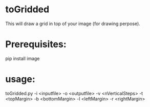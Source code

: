 # toGridded
This will draw a grid in top of your image (for drawing perpose).

# Prerequisites:
pip install image

# usage: 
toGridded.py  -i \<inputfile\> -o \<outputfile\> -v \<nVerticalSteps\> 
              -t \<topMargin\> -b \<bottomMargin\> -l \<leftMargin\> -r \<rightMargin\>
